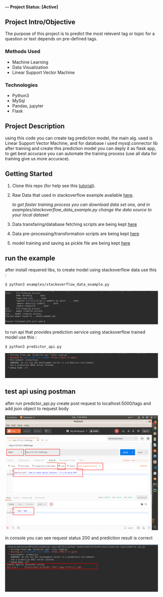 #### -- Project Status: [Active]

## Project Intro/Objective
The purpose of this project is to predict the most relevent tag or topic for a question or text depends on pre-defined tags. 

### Methods Used
* Machine Learning
* Data Visualization
* Linear Support Vector Machine

### Technologies
* Python3 
* MySql
* Pandas, jupyter
* Flask

## Project Description
using this code you can create tag prediction model, the main alg. used is Linear Support Vector Machine, and for database  i used mysql.connector lib 
after training and create this prediction model you can deply it as flask app, to get best accurace you can automate the training process (use all data for training  give us more accurace).

## Getting Started

1. Clone this repo (for help see this [tutorial](https://help.github.com/articles/cloning-a-repository/)).
2. Raw Data that used in stackoverflow example available [here](https://storage.googleapis.com/tensorflow-workshop-examples/stack-overflow-data.csv).

    *to get faster training process you can download data set one, and in examples/stackoverflow_data_example.py change the data source to your local dataset*

3. Data transfaring/database fetching scripts are being kept [here](https://github.com/AkramYamin/question_tag/blob/master/src/utils/dto.py)
4. Data pre-processing/transformation scripts are being kept [here](https://github.com/AkramYamin/question_tag/tree/master/src/processing)
5. model training and saving as pickle file are being kept [here](https://github.com/AkramYamin/question_tag/tree/master/src/modelling)


## run the example 
  after install requered libs, to create model using stackoverflow data use this :
  ```
  $ python3 examples/stackoverflow_data_example.py 
  ```
  ![alt text](https://github.com/AkramYamin/question_tag/blob/master/data/imgs/stackoverflow_run_example.png)
  
  to run api that provides prediction service using stackoverflow trained model use this :
  ```
  $ python3 predictor_api.py 
  ```
  ![alt text](https://github.com/AkramYamin/question_tag/blob/master/data/imgs/predictor_api%20run%20example.png)
  
## test api using postman 
  after run predictor_api.py 
  create post request to localhost:5000/tags and add json object to request body
  
  ![alt text](https://github.com/AkramYamin/question_tag/blob/master/data/imgs/postman_api_test.png)

  
  in console you can see request status 200 and prediction result is correct 
  
  ![alt text](https://github.com/AkramYamin/question_tag/blob/master/data/imgs/postman%20api%20result.png)

  

